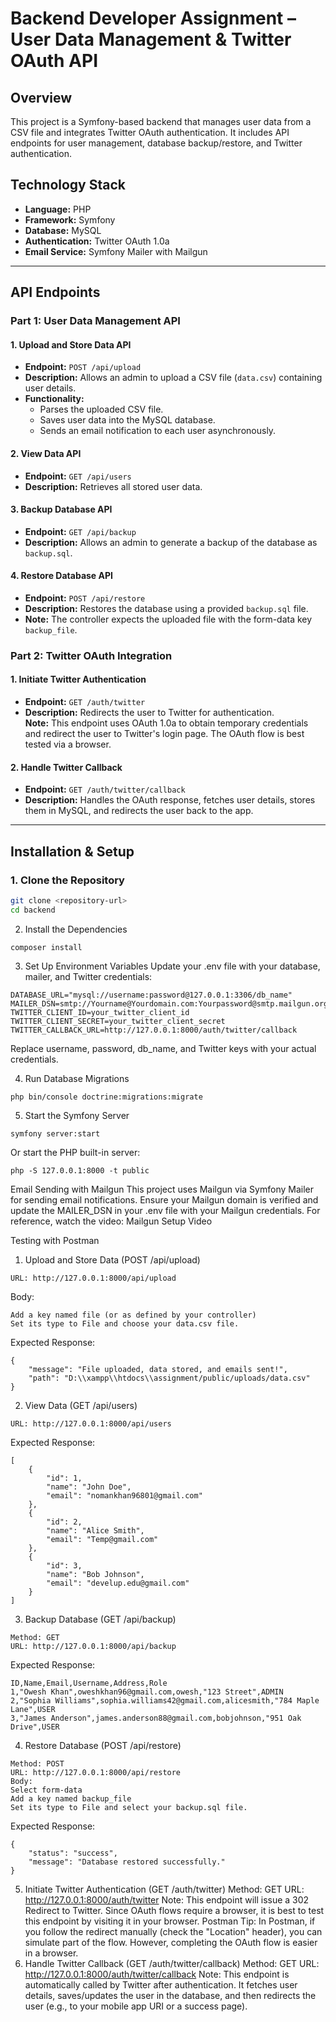# Backend Developer Assignment – User Data Management & Twitter OAuth API

## Overview
This project is a Symfony-based backend that manages user data from a CSV file and integrates Twitter OAuth authentication. It includes API endpoints for user management, database backup/restore, and Twitter authentication.

## Technology Stack
- **Language:** PHP
- **Framework:** Symfony
- **Database:** MySQL
- **Authentication:** Twitter OAuth 1.0a
- **Email Service:** Symfony Mailer with Mailgun

---

## API Endpoints

### Part 1: User Data Management API

#### 1. Upload and Store Data API
- **Endpoint:** `POST /api/upload`
- **Description:** Allows an admin to upload a CSV file (`data.csv`) containing user details.
- **Functionality:**
  - Parses the uploaded CSV file.
  - Saves user data into the MySQL database.
  - Sends an email notification to each user asynchronously.

#### 2. View Data API
- **Endpoint:** `GET /api/users`
- **Description:** Retrieves all stored user data.

#### 3. Backup Database API
- **Endpoint:** `GET /api/backup`
- **Description:** Allows an admin to generate a backup of the database as `backup.sql`.

#### 4. Restore Database API
- **Endpoint:** `POST /api/restore`
- **Description:** Restores the database using a provided `backup.sql` file.
- **Note:** The controller expects the uploaded file with the form-data key `backup_file`.

### Part 2: Twitter OAuth Integration

#### 1. Initiate Twitter Authentication
- **Endpoint:** `GET /auth/twitter`
- **Description:** Redirects the user to Twitter for authentication.  
  **Note:** This endpoint uses OAuth 1.0a to obtain temporary credentials and redirect the user to Twitter's login page. The OAuth flow is best tested via a browser.

#### 2. Handle Twitter Callback
- **Endpoint:** `GET /auth/twitter/callback`
- **Description:** Handles the OAuth response, fetches user details, stores them in MySQL, and redirects the user back to the app.

---

## Installation & Setup

### 1. Clone the Repository
```sh
git clone <repository-url>
cd backend
```
2. Install the Dependencies

```
composer install
```
3. Set Up Environment Variables
Update your .env file with your database, mailer, and Twitter credentials:
```
DATABASE_URL="mysql://username:password@127.0.0.1:3306/db_name"
MAILER_DSN=smtp://Yourname@Yourdomain.com:Yourpassword@smtp.mailgun.org:587
TWITTER_CLIENT_ID=your_twitter_client_id
TWITTER_CLIENT_SECRET=your_twitter_client_secret
TWITTER_CALLBACK_URL=http://127.0.0.1:8000/auth/twitter/callback
```

Replace username, password, db_name, and Twitter keys with your actual credentials.

4. Run Database Migrations

```php bin/console doctrine:migrations:migrate```

5. Start the Symfony Server

```symfony server:start```

Or start the PHP built-in server:

```php -S 127.0.0.1:8000 -t public```

Email Sending with Mailgun
This project uses Mailgun via Symfony Mailer for sending email notifications.
Ensure your Mailgun domain is verified and update the MAILER_DSN in your .env file with your Mailgun credentials.
For reference, watch the video: Mailgun Setup Video

Testing with Postman
1. Upload and Store Data (POST /api/upload)
```Method: POST
URL: http://127.0.0.1:8000/api/upload
```
Body:
```Select form-data
Add a key named file (or as defined by your controller)
Set its type to File and choose your data.csv file.
```
Expected Response:
```
{
    "message": "File uploaded, data stored, and emails sent!",
    "path": "D:\\xampp\\htdocs\\assignment/public/uploads/data.csv"
}
```

2. View Data (GET /api/users)
```Method: GET
URL: http://127.0.0.1:8000/api/users
```
Expected Response:
```
[
    {
        "id": 1,
        "name": "John Doe",
        "email": "nomankhan96801@gmail.com"
    },
    {
        "id": 2,
        "name": "Alice Smith",
        "email": "Temp@gmail.com"
    },
    {
        "id": 3,
        "name": "Bob Johnson",
        "email": "develup.edu@gmail.com"
    }
]
```

3. Backup Database (GET /api/backup)
```
Method: GET
URL: http://127.0.0.1:8000/api/backup
```
Expected Response:
```
ID,Name,Email,Username,Address,Role
1,"Owesh Khan",oweshkhan96@gmail.com,owesh,"123 Street",ADMIN
2,"Sophia Williams",sophia.williams42@gmail.com,alicesmith,"784 Maple Lane",USER
3,"James Anderson",james.anderson88@gmail.com,bobjohnson,"951 Oak Drive",USER
```

4. Restore Database (POST /api/restore)
```
Method: POST
URL: http://127.0.0.1:8000/api/restore
Body:
Select form-data
Add a key named backup_file
Set its type to File and select your backup.sql file.
```
Expected Response:
```
{
    "status": "success",
    "message": "Database restored successfully."
}
```
5. Initiate Twitter Authentication (GET /auth/twitter)
Method: GET
URL: http://127.0.0.1:8000/auth/twitter
Note:
This endpoint will issue a 302 Redirect to Twitter.
Since OAuth flows require a browser, it is best to test this endpoint by visiting it in your browser.
Postman Tip: In Postman, if you follow the redirect manually (check the "Location" header), you can simulate part of the flow. However, completing the OAuth flow is easier in a browser.
6. Handle Twitter Callback (GET /auth/twitter/callback)
Method: GET
URL: http://127.0.0.1:8000/auth/twitter/callback
Note:
This endpoint is automatically called by Twitter after authentication.
It fetches user details, saves/updates the user in the database, and then redirects the user (e.g., to your mobile app URI or a success page).
